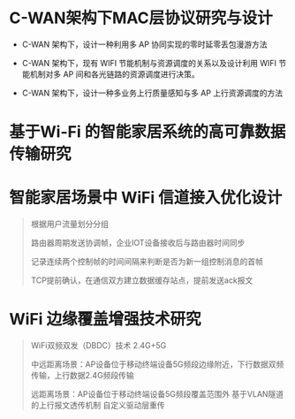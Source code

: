 # C-WAN架构下MAC层协议研究与设计

+ C-WAN 架构下，设计一种利用多 AP 协同实现的零时延零丢包漫游方法
+ C-WAN 架构下，现有 WIFI 节能机制与资源调度的关系以及设计利用 WIFI 节能机制对多 AP 间和各光链路的资源调度进行决策。

+ C-WAN 架构下，设计一种多业务上行质量感知与多 AP 上行资源调度的方法

  

  

# 基于Wi-Fi 的智能家居系统的高可靠数据传输研究



# 智能家居场景中 WiFi 信道接入优化设计

>根据用户流量划分分组
>
>路由器周期发送协调帧，企业IOT设备接收后与路由器时间同步
>
>记录连续两个控制帧的时间间隔来判断是否为新一组控制消息的首帧
>
>TCP提前确认，在通信双方建立数据缓存站点，提前发送ack报文





# WiFi 边缘覆盖增强技术研究

>WiFi双频双发（DBDC）技术 2.4G+5G
>
>中远距离场景：AP设备位于移动终端设备5G频段边缘附近，下行数据双频传输，上行数据2.4G频段传输
>
>远距离场景：AP设备位于移动终端设备5G频段覆盖范围外 基于VLAN隧道的上行报文透传机制 自定义驱动层重传